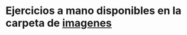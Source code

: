 # Ejercicios a mano disponibles en la carpeta de [imagenes](https://github.com/TrinyMtz/Tarea_4/tree/78965a73b3da729ac5bfa2546ce93d3e122e4521/Imagenes)
